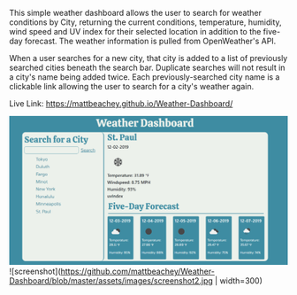 This simple weather dashboard allows the user to search for weather conditions by City, returning the current conditions, temperature, humidity, wind speed and UV index for their selected location in addition to the five-day forecast. The weather information is pulled from OpenWeather's API.

When a user searches for a new city, that city is added to a list of previously searched cities beneath the search bar. Duplicate searches will not result in a city's name being added twice. Each previously-searched city name is a clickable link allowing the user to search for a city's weather again. 

Live Link: https://mattbeachey.github.io/Weather-Dashboard/

![screenshot](https://github.com/mattbeachey/Weather-Dashboard/blob/master/assets/images/Screenshot1.PNG)
![screenshot](https://github.com/mattbeachey/Weather-Dashboard/blob/master/assets/images/screenshot2.jpg | width=300)
